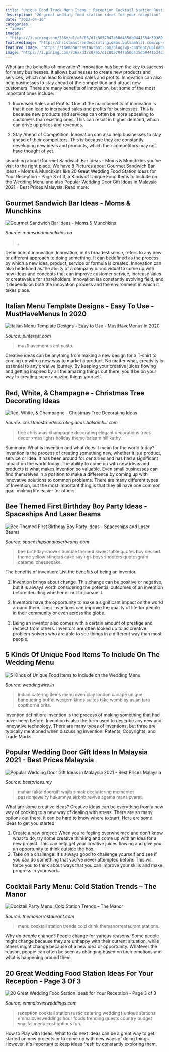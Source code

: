 ```yaml
---
title: "Unique Food Truck Menu Items : Reception Cocktail Station Rustic Catering Weddings Unique Stations Emmalovesweddings Hour Foods Trending Guests Country Budget Snacks Menu Cost Options Fun"
description: "20 great wedding food station ideas for your reception"
date: "2023-04-16"
categories:
- "ideas"
images:
- "https://i.pinimg.com/736x/d1/c8/05/d1c8057947a50d435db9441534c39360.jpg"
featuredImage: "http://christmastreedecoratingideas.balsamhill.com/wp-content/uploads/2016/01/FullSizeRender.jpg"
featured_image: "https://themanorrestaurant.com/blog/wp-content/uploads/2012/07/Wedding-menu.jpg"
image: "https://i.pinimg.com/736x/d1/c8/05/d1c8057947a50d435db9441534c39360.jpg"
---
```



What are the benefits of innovation?
Innovation has been the key to success for many businesses. It allows businesses to create new products and services, which can lead to increased sales and profits. Innovation can also help businesses to stay ahead of the competition and attract new customers.
There are many benefits of innovation, but some of the most important ones include:

1) Increased Sales and Profits: One of the main benefits of innovation is that it can lead to increased sales and profits for businesses. This is because new products and services can often be more appealing to customers than existing ones. This can result in higher demand, which can drive up prices and revenues.

2) Stay Ahead of Competition: Innovation can also help businesses to stay ahead of their competitors. This is because they are constantly developing new ideas and products, which their competitors may not have thought of yet.

	

		
searching about Gourmet Sandwich Bar Ideas - Moms &amp; Munchkins you've visit to the right place. We have 8 Pictures about Gourmet Sandwich Bar Ideas - Moms &amp; Munchkins like 20 Great Wedding Food Station Ideas for Your Reception - Page 3 of 3, 5 Kinds of Unique Food Items to Include on the Wedding Menu and also Popular Wedding Door Gift Ideas in Malaysia 2021 - Best Prices Malaysia. Read more:
		
    
## Gourmet Sandwich Bar Ideas - Moms &amp; Munchkins

<img loading=lazy src="https://www.momsandmunchkins.ca/wp-content/uploads/2017/03/sandwich-bar-5m.jpg" onerror="this.onerror=null;this.src='https://tse1.mm.bing.net/th?id=OIP.DffEypRKCog0pKX3hWhGHwHaLH&amp;pid=15.1';" alt="Gourmet Sandwich Bar Ideas - Moms &amp; Munchkins">

_Source: momsandmunchkins.ca_

>. 

	

Definition of innovation:
Innovation, in its broadest sense, refers to any new or different approach to doing something. It can bedefined as the process by which a new idea, product, service or formula is created. Innovation can also bedefined as the ability of a company or individual to come up with new ideas and concepts that can improve customer service, increase sales or createvalue for shareholders. Innovation isa constantly evolving field, and it depends on both the innovation process and the environment in which it takes place.

    
## Italian Menu Template Designs - Easy To Use - MustHaveMenus In 2020

<img loading=lazy src="https://i.pinimg.com/736x/d1/c8/05/d1c8057947a50d435db9441534c39360.jpg" onerror="this.onerror=null;this.src='https://tse1.mm.bing.net/th?id=OIP.Mw9wc7p13KhcsHGWsRfYtwAAAA&amp;pid=15.1';" alt="Italian Menu Template Designs - Easy to Use - MustHaveMenus in 2020">

_Source: pinterest.com_

>musthavemenus antipasto. 

	

Creative ideas can be anything from making a new design for a T-shirt to coming up with a new way to market a product. No matter what, creativity is essential to any creative journey. By keeping your creative juices flowing and getting inspired by all the amazing things out there, you'll be on your way to creating some amazing things yourself.

    
## Red, White, &amp; Champagne - Christmas Tree Decorating Ideas

<img loading=lazy src="http://christmastreedecoratingideas.balsamhill.com/wp-content/uploads/2016/01/FullSizeRender.jpg" onerror="this.onerror=null;this.src='https://tse2.mm.bing.net/th?id=OIP.TsMUy5916yX1nEA1BhamngHaJ4&amp;pid=15.1';" alt="Red, White, &amp; Champagne - Christmas Tree Decorating Ideas">

_Source: christmastreedecoratingideas.balsamhill.com_

>tree christmas champagne decorating elegant decorations trees decor xmas lights holiday theme balsam hill kathy. 

	

Summary: What is Invention and what does it mean for the world today?
Invention is the process of creating something new, whether it is a product, service or idea. It has been around for centuries and has had a significant impact on the world today. The ability to come up with new ideas and products is what makes Invention so valuable. Even small businesses can find themselves in a position to make a difference by coming up with innovative solutions to common problems. There are many different types of Invention, but the most important thing is that they all have one common goal: making life easier for others.

    
## Bee Themed First Birthday Boy Party Ideas - Spaceships And Laser Beams

<img loading=lazy src="https://spaceshipsandlaserbeams.com/wp-content/uploads/2013/05/Boys-Bumble-Bee-Birthday-Party-Food-Caramel-Chocolate-shooters.jpg" onerror="this.onerror=null;this.src='https://tse3.mm.bing.net/th?id=OIP.idmgl9wkcjZiLWYJz_MoGAHaLH&amp;pid=15.1';" alt="Bee Themed First Birthday Boy Party Ideas - Spaceships and Laser Beams">

_Source: spaceshipsandlaserbeams.com_

>bee birthday shower bumble themed sweet table quotes boy dessert theme yellow stingers cake sayings boys shooters quotesgram caramel cheesecake. 

	

The benefits of invention: List the benefits of being an inventor.
1. Invention brings about change. This change can be positive or negative, but it is always worth considering the potential outcomes of an invention before deciding whether or not to pursue it.
2. Inventors have the opportunity to make a significant impact on the world around them. Their inventions can improve the quality of life for people in their community or even across the globe.

3. Being an inventor also comes with a certain amount of prestige and respect from others. Inventors are often looked up to as creative problem-solvers who are able to see things in a different way than most people.

    
## 5 Kinds Of Unique Food Items To Include On The Wedding Menu

<img loading=lazy src="https://cdn0.weddingwire.in/articles/images/1/9/9/0/img_70991/5-kinds-of-unique-food-items-svc-iyengar-catering-finger-food-buckets.jpg" onerror="this.onerror=null;this.src='https://tse4.mm.bing.net/th?id=OIP.Vd8qAgA1LupZk_5z-RggWAHaE8&amp;pid=15.1';" alt="5 Kinds of Unique Food Items to Include on the Wedding Menu">

_Source: weddingwire.in_

>indian catering items menu oven clay london canape unique banqueting buffet western kinds suites take wembley asian tara copthorne brits. 

	

Invention definition:
Invention is the process of making something that had never been before. Invention is also the term used to describe any new and innovative technology. There are many types of inventions, but three are typically mentioned when discussing invention: Patents, Copyrights, and Trade Marks.

    
## Popular Wedding Door Gift Ideas In Malaysia 2021 - Best Prices Malaysia

<img loading=lazy src="https://bestprices.my/wp-content/uploads/2021/04/popular-wedding-doorgift-ideas-in-malaysia-10-bril.jpeg" onerror="this.onerror=null;this.src='https://tse4.mm.bing.net/th?id=OIP.belS3egyajU344ek_PLcUAHaE8&amp;pid=15.1';" alt="Popular Wedding Door Gift Ideas in Malaysia 2021 - Best Prices Malaysia">

_Source: bestprices.my_

>mahar fakta doorgift wajib simak decluttering mementos passionjewelry hukumnya airbnb revive agama mana syarat. 

	

What are some creative ideas?
Creative ideas can be everything from a new way of cooking to a new way of dealing with stress. There are so many options out there, it can be hard to know where to start. Here are some ideas to get you started: 
1. Create a new project: When you're feeling overwhelmed and don't know what to do, try some creative thinking and come up with an idea for a new project. This can help get your creative juices flowing and give you an opportunity to think outside the box.
2. Take on a challenge: It's always good to challenge yourself and see if you can do something that you've never attempted before. This will force you to think about ways that you can improve your skills and make progress in your work. 

    
## Cocktail Party Menu: Cold Station Trends – The Manor

<img loading=lazy src="https://themanorrestaurant.com/blog/wp-content/uploads/2012/07/Wedding-menu.jpg" onerror="this.onerror=null;this.src='https://tse4.mm.bing.net/th?id=OIP.0i6jAxaC3Xmyk6xllTeyJwHaE7&amp;pid=15.1';" alt="Cocktail Party Menu: Cold Station Trends – The Manor">

_Source: themanorrestaurant.com_

>menu cocktail station trends cold drink themanorrestaurant stations. 

	

Why do people change?
People change for various reasons. Some people might change because they are unhappy with their current situation, while others might change because of a new idea or opportunity. Whatever the reason, people can often be seen as changing based on their emotions and what is happening around them.

    
## 20 Great Wedding Food Station Ideas For Your Reception - Page 3 Of 3

<img loading=lazy src="http://emmalovesweddings.com/wp-content/uploads/2017/08/country-rustic-wedding-food-station.jpg" onerror="this.onerror=null;this.src='https://tse4.mm.bing.net/th?id=OIP.EhvEdbQuW2iKnt0HBp1c2AHaLH&amp;pid=15.1';" alt="20 Great Wedding Food Station Ideas for Your Reception - Page 3 of 3">

_Source: emmalovesweddings.com_

>reception cocktail station rustic catering weddings unique stations emmalovesweddings hour foods trending guests country budget snacks menu cost options fun. 

	

How to Play with Ideas: What to do next
Ideas can be a great way to get started on new projects or to come up with new ways of doing things. However, it's important to keep ideas fresh by constantly exploring them.

